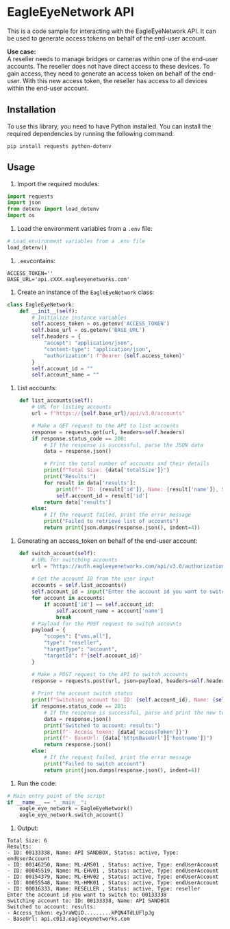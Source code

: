 # EagleEyeNetwork API

This is a code sample for interacting with the EagleEyeNetwork API. It can be used to generate access tokens on behalf of the end-user account.

**Use case:**  
A reseller needs to manage bridges or cameras within one of the end-user accounts. The reseller does not have direct access to these devices. To gain access, they need to generate an access token on behalf of the end-user. With this new access token, the reseller has access to all devices within the end-user account.
  
## Installation

To use this library, you need to have Python installed. You can install the required dependencies by running the following command:

```shell
pip install requests python-dotenv
```

## Usage

1. Import the required modules:

```python
import requests
import json
from dotenv import load_dotenv
import os
```

1. Load the environment variables from a `.env` file:

```python
# Load environment variables from a .env file
load_dotenv()
```

1. `.env`contains:

```shell
ACCESS_TOKEN=''
BASE_URL='api.cXXX.eagleeyenetworks.com'
```

1. Create an instance of the `EagleEyeNetwork` class:

```python
class EagleEyeNetwork:
    def __init__(self):
        # Initialize instance variables
        self.access_token = os.getenv('ACCESS_TOKEN')
        self.base_url = os.getenv('BASE_URL')
        self.headers = {
            "accept": "application/json",
            "content-type": "application/json",
            "authorization": f"Bearer {self.access_token}"
        }
        self.account_id = ""
        self.account_name = ""
```

1. List accounts:

```python
    def list_accounts(self):
        # URL for listing accounts
        url = f"https://{self.base_url}/api/v3.0/accounts"

        # Make a GET request to the API to list accounts
        response = requests.get(url, headers=self.headers)
        if response.status_code == 200:
            # If the response is successful, parse the JSON data
            data = response.json()

            # Print the total number of accounts and their details
            print(f"Total Size: {data['totalSize']}")
            print("Results:")
            for result in data['results']:
                print(f"- ID: {result['id']}, Name: {result['name']}, Status: {result['status']}, Type: {result['type']}")
                self.account_id = result['id']
            return data['results']
        else:
            # If the request failed, print the error message
            print("Failed to retrieve list of accounts")
            return print(json.dumps(response.json(), indent=4))
```

1. Generating an access_token on behalf of the end-user account:

```python
    def switch_account(self):
        # URL for switching accounts
        url = "https://auth.eagleeyenetworks.com/api/v3.0/authorizationTokens"
        
        # Get the account ID from the user input
        accounts = self.list_accounts()
        self.account_id = input("Enter the account id you want to switch to: ")
        for account in accounts:
            if account['id'] == self.account_id:
                self.account_name = account['name']
                break
        # Payload for the POST request to switch accounts
        payload = {
            "scopes": ["vms.all"],
            "type": "reseller",
            "targetType": "account",
            "targetId": f"{self.account_id}"
        }

        # Make a POST request to the API to switch accounts
        response = requests.post(url, json=payload, headers=self.headers)
        
        # Print the account switch status
        print(f"Switching account to: ID: {self.account_id}, Name: {self.account_name} ")
        if response.status_code == 201:
            # If the response is successful, parse and print the new token details
            data = response.json()
            print("Switched to account: results:")
            print(f"- Access_token: {data['accessToken']}")
            print(f"- BaseUrl: {data['httpsBaseUrl']['hostname']}")
            return response.json()
        else:
            # If the request failed, print the error message
            print("Failed to switch account")
            return print(json.dumps(response.json(), indent=4))
```

1. Run the code:

```python
# Main entry point of the script
if __name__ == "__main__":
    eagle_eye_network = EagleEyeNetwork()
    eagle_eye_network.switch_account()
```

1. Output:

```shell
Total Size: 6
Results:
- ID: 00133338, Name: API SANDBOX, Status: active, Type: endUserAccount
- ID: 00146250, Name: ML-AMS01 , Status: active, Type: endUserAccount
- ID: 00045519, Name: ML-EHV01 , Status: active, Type: endUserAccount
- ID: 00154379, Name: ML-EHV02 , Status: active, Type: endUserAccount
- ID: 00055548, Name: ML-HMK01 , Status: active, Type: endUserAccount
- ID: 00016333, Name: RESELLER , Status: active, Type: reseller
Enter the account id you want to switch to: 00133338
Switching account to: ID: 00133338, Name: API SANDBOX  
Switched to account: results:
- Access_token: eyJraWQiO.........kPQN4TdLUFlpJg
- BaseUrl: api.c013.eagleeyenetworks.com
```

